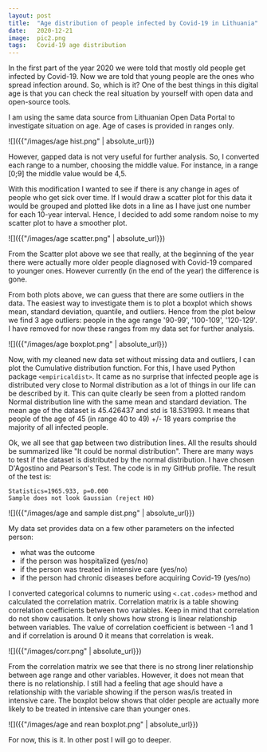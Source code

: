 ```yaml
---
layout: post
title:  "Age distribution of people infected by Covid-19 in Lithuania"
date:   2020-12-21
image:  pic2.png
tags:   Covid-19 age distribution
---
```


In the first part of the year 2020 we were told that mostly old people get infected by Covid-19. Now we are told that young people are the ones who spread infection around. So, which is it?
One of the best things in this digital age is that you can check the real situation by yourself with open data and open-source tools.

I am using the same data source from Lithuanian Open Data Portal to investigate situation on age. Age of cases is provided in ranges only. 

![]({{"/images/age hist.png" | absolute_url}})

However, gapped data is not very useful for further analysis. So, I converted each range to a number, choosing the middle value. For instance, in a range [0;9] the middle value would be 4,5.

With this modification I wanted to see if there is any change in ages of people who get sick over time. If I would draw a scatter plot for this data it would be grouped and plotted like dots in a line as I have just one number for each 10-year interval. 
Hence, I decided to add some random noise to my scatter plot to have a smoother plot.

![]({{"/images/age scatter.png" | absolute_url}})

From the Scatter plot above we see that really, at the beginning of the year there were actually more older people diagnosed with Covid-19 compared to younger ones. However currently (in the end of the year) the difference is gone.

From both plots above, we can guess that there are some outliers in the data. The easiest way to investigate them is to plot a boxplot which shows mean, standard deviation, quantile, and outliers. Hence from the plot below we find 3 age outliers: people in the age range '90-99', '100-109', '120-129'. I have removed for now these ranges from my data set for further analysis.

![]({{"/images/age boxplot.png" | absolute_url}})

Now, with my cleaned new data set without missing data and outliers, I can plot the Cumulative distribution function. For this, I have used Python package `<empiricaldist>`.
It came as no surprise that infected people age is distributed very close to Normal distribution as a lot of things in our life can be described by it. This can quite clearly be seen from a plotted random Normal distribution line with the same mean and standard deviation. The mean age of the dataset is 45.426437 and std is 18.531993. It means that people of the age of 45 (in range 40 to 49) +/- 18 years comprise the majority of all infected people.

Ok, we all see that gap between two distribution lines. All the results should be summarized like "It could be normal distribution". 
 There are many ways to test if the dataset is distributed by the normal distribution. I have chosen D'Agostino and Pearson's Test. The code is in my GitHub profile.  The result of the test is:
``` 
Statistics=1965.933, p=0.000
Sample does not look Gaussian (reject H0)
```

![]({{"/images/age and sample dist.png" | absolute_url}})

My data set provides data on a few other parameters on the infected person:
  * what was the outcome 
  * if the person was hospitalized (yes/no)
  * if the person was treated in intensive care (yes/no)
  * if the person had chronic diseases before acquiring Covid-19 (yes/no)
  
I converted categorical columns to numeric using `<.cat.codes>` method and calculated the correlation matrix.
Correlation matrix is a table showing correlation coefficients between two variables. Keep in mind that correlation do not show causation. It only shows how strong is linear relationship between variables. The value of correlation coefficient is between -1 and 1 and if correlation is around 0 it means that correlation is weak.

![]({{"/images/corr.png" | absolute_url}})

From the correlation matrix we see that there is no strong liner relationship between age range and other variables. However, it does not mean that there is no relationship.
I still had a feeling that age should have a relationship with the variable showing if the person was/is treated in intensive care. The boxplot below shows that older people are actually more likely to be treated in intensive care than younger ones. 

![]({{"/images/age and rean boxplot.png" | absolute_url}})

For now, this is it. In other post I will go to deeper.
